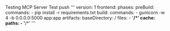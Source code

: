 Testing MCP Server
Test push
'''
version: 1
frontend:
  phases:
    preBuild:
      commands:
        - pip install -r requirements.txt
    build:
      commands:
        - gunicorn -w 4 -b 0.0.0.0:5000 app:app
  artifacts:
    baseDirectory: /
    files:
      - '**/*'
  cache:
    paths:
      - '**/*'
'''
